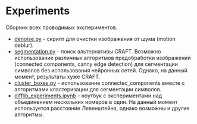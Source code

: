 # Experiments

Сборник всех проводимых экспериментов.

* [denoise.py](denoise.py) - скрипт для очистки изображения от шума (motion deblur). 
* [segmentation.py](segmentation.py) - поиск альтернативы CRAFT. Возможно использование различных алгоритмов предобработки изображений (connected components, canny edge detection) для сегментации символов без использования нейронных сетей. Однако, на данный момент, результаты хуже CRAFT.
* [cluster_boxes.py](cluster_boxes.py) - использование connectec_components вместе с алгоритмами кластеризации для сегментации символов.
* [difflib_experiments.ipynb](difflib_experiments.ipynb) - ноутбук с экспериментами над объединением нескольких номеров в один. На данный момент используется расстояние Левенштейна, однако возможны и другие алгоритмы.
